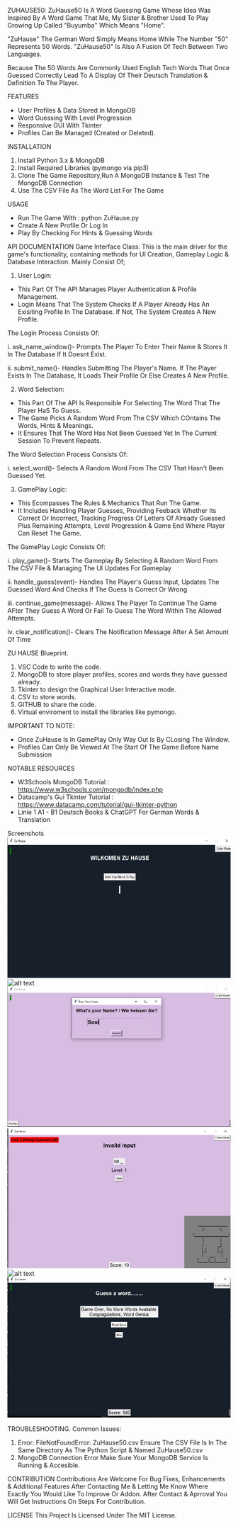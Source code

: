 ZUHAUSE50:
ZuHause50 Is A Word Guessing Game  Whose Idea Was Inspired By A Word Game That Me, My Sister & Brother Used To Play Growing Up Called "Buyumba" Which Means "Home".

"ZuHause" The German Word Simply Means Home While The Number "50" Represents 50 Words. "ZuHause50" Is Also A Fusion Of Tech Between Two Languages.

Because The 50 Words Are Commonly Used English Tech Words That Once Guessed Correctly Lead To A Display Of Their Deutsch Translation & Definition To The Player.
 
FEATURES
- User Profiles & Data Stored In MongoDB
- Word Guessing With Level Progression
- Responsive GUI With Tkinter
- Profiles Can Be Managed (Created or Deleted).

INSTALLATION
1. Install Python 3.x & MongoDB
2. Install Required Libraries (pymongo via pip3)
3. Clone The Game Repository,Run A MongoDB Instance & Test The MongoDB Connection
4. Use The CSV File As The Word List For The Game

USAGE
- Run The Game With : python ZuHause.py
- Create A New Profile Or Log In
- Play By Checking For Hints & Guessing Words

API DOCUMENTATION
Game Interface Class: This is the main driver for the game's functionality, containing methods for UI Creation, Gameplay Logic & Database Interaction. Mainly Consist Of;

1. User Login:
- This Part Of The API Manages Player Authentication & Profile Management.
- Login Means That The System Checks If A Player Already Has An Exisiting Profile In The Database. If Not, The System Creates A New Profile.

The Login Process Consists Of:

i. ask_name_window()-
Prompts The Player To Enter Their Name & Stores It In The Database If It Doesnt Exist.

ii. submit_name()-
Handles Submitting The Player's Name. If The Player Exists In The Database, It Loads Their Profile Or Else Creates A New Profile.

2. Word Selection:
- This Part Of The API Is Responsible For Selecting The Word That The Player HaS To Guess.
- The Game Picks A Random Word From The CSV Which COntains The Words, Hints & Meanings.
- It Ensures That The Word Has Not Been Guessed Yet In The Current Session To Prevent Repeats.

The Word Selection Process Consists Of:

i. select_word()-
Selects A Random Word From The CSV That Hasn't Been Guessed Yet.

3. GamePlay Logic:
- This Ecompasses The Rules & Mechanics That Run The Game. 
- It Includes Handling Player Guesses, Providing Feeback Whether Its Correct Or Incorrect, Tracking Progress Of Letters Of Already Guessed Plus Remaining Attempts, Level Progression & Game End Where Player Can Reset The Game. 

The GamePlay Logic Consists Of:

i. play_game()-
Starts The Gameplay By Selecting A Random Word From The CSV File & Managing The UI Updates For Gameplay

ii. handle_guess(event)-
Handles The Player's Guess Input, Updates The Guessed Word And Checks If The Guess Is Correct Or Wrong

iii. continue_game(message)-
Allows The Player To Continue The Game AFter They Guess A Word Or Fail To Guess The Word Within The Allowed Attempts.

iv. clear_notification()-
Clears The Notification Message After A Set Amount Of Time

ZU HAUSE Blueprint.
1. VSC Code to write the code.
2. MongoDB to store player profiles, scores and words they have guessed already.
3. Tkinter to design the Graphical User Interactive mode.
4. CSV to store words.
7. GITHUB to share the code.
8. Virtual enviroment to install the libraries like pymongo.

IMPORTANT TO NOTE:

- Once ZuHause Is In GamePlay Only Way Out Is By CLosing The Window.
- Profiles Can Only Be Viewed At The Start Of The Game Before Name Submission

NOTABLE RESOURCES 

- W3Schools MongoDB Tutorial : https://www.w3schools.com/mongodb/index.php
- Datacamp's Gui Tkinter Tutorial : https://www.datacamp.com/tutorial/gui-tkinter-python
- Linie 1 A1 - B1 Deutsch Books & ChatGPT For German Words & Translation


Screenshots 
![alt text](<Dark Mode ScreenShot.jpg>)
![alt text](<../imgs/Light Mode ScreenShot.jpg>)
![alt text](<Name Entry ScreenShot.jpg>)
![alt text](<Game Play ScreenShot.jpg>)
![alt text](<../imgs/Profile ScreenShot.jpg>)
![alt text](<Game Final Screenshot.jpg>)

TROUBLESHOOTING.
Common Issues:
1. Error: FileNotFoundError: ZuHause50.csv
Ensure The CSV File Is In The Same Directory As The Python Script & Named ZuHause50.csv
2. MongoDB Connection Error
Make Sure Your MongoDB Service Is Running & Accesible.

CONTRIBUTION
Contributions Are Welcome For Bug Fixes, Enhancements & Additional Features After Contacting Me & Letting Me Know Where Exactly You Would Like To Improve Or Addon. After Contact & Aprroval You Will Get Instructions On Steps For Contribution.

LICENSE
This Project Is Licensed Under The MIT License.